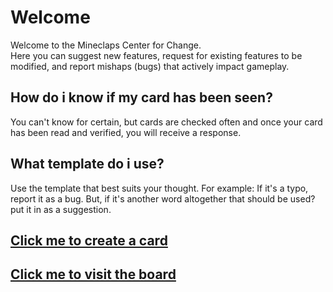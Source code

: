 # Welcome

Welcome to the Mineclaps Center for Change.  
Here you can suggest new features, request for existing features to be modified, and report mishaps (bugs) that actively impact gameplay.  

## How do i know if my card has been seen?

You can't know for certain, but cards are checked often and once your card has been read and verified, you will receive a response.

## What template do i use?

Use the template that best suits your thought.
For example: If it's a typo, report it as a bug.
But, if it's another word altogether that should be used? put it in as a suggestion.

## [Click me to create a card](https://github.com/mineclaps/mineclaps/issues/new/choose)
## [Click me to visit the board](https://github.com/orgs/mineclaps/projects/1)
